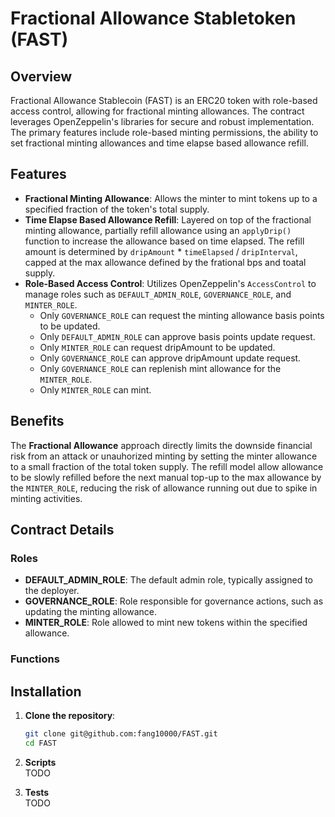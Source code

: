 # Fractional Allowance Stabletoken (FAST)

## Overview

Fractional Allowance Stablecoin (FAST) is an ERC20 token with role-based access control, allowing for fractional minting allowances. The contract leverages OpenZeppelin's libraries for secure and robust implementation. The primary features include role-based minting permissions, the ability to set fractional minting allowances and time elapse based allowance refill.

## Features

- **Fractional Minting Allowance**: Allows the minter to mint tokens up to a specified fraction of the token's total supply.
- **Time Elapse Based Allowance Refill**: Layered on top of the fractional minting allowance, partially refill allowance using an `applyDrip()` function to increase the allowance based on time elapsed. The refill amount is determined by `dripAmount` * `timeElapsed` /  `dripInterval`, capped at the max allowance defined by the frational bps and toatal supply.  
- **Role-Based Access Control**: Utilizes OpenZeppelin's `AccessControl` to manage roles such as `DEFAULT_ADMIN_ROLE`, `GOVERNANCE_ROLE`, and `MINTER_ROLE`.
  - Only `GOVERNANCE_ROLE` can request the minting allowance basis points to be updated.
  - Only `DEFAULT_ADMIN_ROLE` can approve basis points update request. 
  - Only `MINTER_ROLE` can request dripAmount to be updated. 
  - Only `GOVERNANCE_ROLE` can approve dripAmount update request. 
  - Only `GOVERNANCE_ROLE` can replenish mint allowance for the `MINTER_ROLE`.
  - Only `MINTER_ROLE` can mint. 

## Benefits
The **Fractional Allowance** approach directly limits the downside financial risk from an attack or unauhorized minting by setting the minter allowance to a small fraction of the total token supply. 
The refill model allow allowance to be slowly refilled before the next manual top-up to the max allowance by the `MINTER_ROLE`, reducing the risk of allowance running out due to spike in minting activities. 

## Contract Details

### Roles

- **DEFAULT_ADMIN_ROLE**: The default admin role, typically assigned to the deployer.
- **GOVERNANCE_ROLE**: Role responsible for governance actions, such as updating the minting allowance.
- **MINTER_ROLE**: Role allowed to mint new tokens within the specified allowance.

### Functions

## Installation

1. **Clone the repository**:
   ```sh
   git clone git@github.com:fang10000/FAST.git
   cd FAST

2. **Scripts**  
TODO

3. **Tests**  
TODO